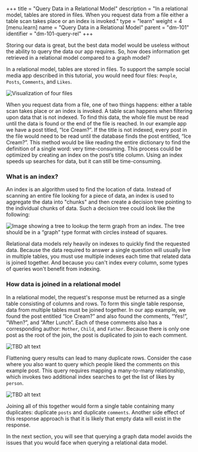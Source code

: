 +++
title = "Query Data in a Relational Model"
description = "In a relational model, tables are stored in files. When you request data from a file either a table scan takes place or an index is invoked."
type = "learn"
weight = 4
[menu.learn]
  name = "Query Data in a Relational Model"
  parent = "dm-101"
  identifier = "dm-101-query-rel"
+++

Storing our data is great, but the best data model would be useless without the
ability to query the data our app requires. So, how does information get retrieved in a
relational model compared to a graph model?

In a relational model, tables are stored in files. To support the sample social media app described in this tutorial, you would need four files: `People`, `Posts`, `Comments`, and `Likes`.

![Visualization of four files](/images/data-model/evolution-12.png)

When you request data from a file, one of two things happens: either a table scan
takes place or an index is invoked. A table scan happens when filtering upon
data that is not indexed. To find this data, the whole file must be read until
the data is found or the end of the file is reached. In our example app we have
a post titled, “Ice Cream?”. If the title is not indexed, every post in the file
would need to be read until the database finds the post entitled, “Ice Cream?”.
This method would be like reading the entire dictionary to find the definition of a
single word: very time-consuming. This process could be optimized by creating an
index on the post’s title column. Using an index speeds up searches for data,
but it can still be time-consuming.

### What is an index?

An index is an algorithm used to find the location of data. Instead of scanning
an entire file looking for a piece of data, an index is used to aggregate the
data into "chunks" and then create a decision tree pointing to the individual chunks of data. 
Such a decision tree could look like the following:

![Image showing a tree to lookup the term graph from an index. The tree should be in a “graph” type format with circles instead of squares.](/images/data-model/evolution-13.png)

Relational data models rely heavily on indexes to quickly find the requested
data. Because the data required to answer a single question will usually live
in multiple tables, you must use multiple indexes each time that related data is joined together. 
And because you can't index every column, some types of queries
won't benefit from indexing.

### How data is joined in a relational model

In a relational model, the request's response must be returned as a single
table consisting of columns and rows. To form this single table response, data
from multiple tables must be joined together. In our app example, we found the
post entitled “Ice Cream?” and also found the comments, “Yes!”, “When?”, and
“After Lunch”. Each of these comments also has a corresponding author: `Mother`,
`Child`, and `Father`. Because there is only one post as the root of the
join, the post is duplicated to join to each comment.

![TBD alt text](/images/data-model/evolution-15.png)

Flattening query results can lead to many duplicate rows. Consider the case
where you also want to query which people liked the comments on this example
post. This query requires mapping a many-to-many relationship, which invokes two
additional index searches to get the list of likes by `person`.

![TBD alt text](/images/data-model/evolution-16.png)

Joining all of this together would form a single table containing many
duplicates: duplicate `posts` and duplicate `comments`. Another side effect of
this response approach is that it is likely that empty data will exist in the
response.

In the next section, you will see that querying a graph data model avoids the
issues that you would face when querying a relational data model.
